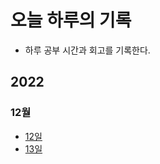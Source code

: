 # 오늘 하루의 기록
+ 하루 공부 시간과 회고를 기록한다.

## 2022
### 12월
+ [12일](https://github.com/MIN-04/TIL/blob/master/Record/2022/12/12.md "2022.12.12")
+ [13일](https://github.com/MIN-04/TIL/blob/master/Record/2022/12/13.md "2022.12.13") 
